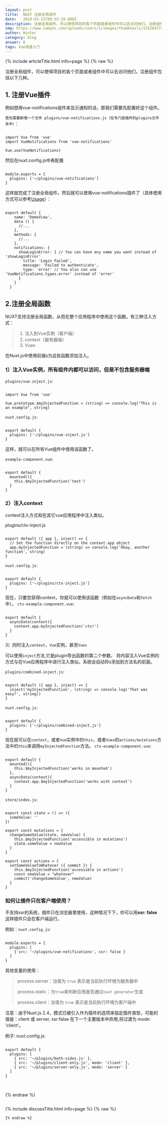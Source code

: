 ```yaml
---
layout: post
title:  NUXT 注册全局组件
date:   2019-03-15T09:55:39.000Z
description: 注册全局组件，可以使得项目的各个页面或者组件中可以去访问他们，注册组件包括以下几种。1. 注册Vue插件例如想用vue-notifications组件来显示通知...
img: https://www.samyoc.com/uploads/users/1/images/thumbnails/1552643729214.jpg
author: Winter
category: blog
answer: 0
tags: Vue快速入门
---
```

<div class="article-root">
  <div class="article">
    {% include articleTitle.html info=page %}
    {% raw %}
    <div class="article-content"><p>注册全局组件，可以使得项目的各个页面或者组件中可以去访问他们，注册组件包括以下几种。</p>

<h2>1. 注册Vue插件</h2>

<p>例如想用vue-notifications组件来显示通知的话，那我们需要先配置好这个组件。</p>

<p><code>首先需要新增一个文件&nbsp;plugins/vue-notifications.js（在专门放插件的plugins文件夹中）</code>：</p>

<pre>
<code>
import Vue from &#39;vue&#39;
import VueNotifications from &#39;vue-notifications&#39;

Vue.use(VueNotifications)
</code></pre>

<p>然后在nuxt.config.js中再配置</p>

<pre>
<code>
module.exports = {
  plugins: [&#39;~/plugins/vue-notifications&#39;]
}
</code></pre>

<p>这样就完成了注册全局组件。然后就可以使用vue-notifications插件了（具体使用方式可以参考<a href="https://se-panfilov.github.io/vue-notifications/docs/html/usage.html" target="_blank">Usage</a>）：</p>

<pre>
<code>
export default {
    name: &#39;DemoView&#39;,
    data () {
      //...
    },
    methods: {
      //...
    },
    notifications: {
      showLoginError: { // You can have any name you want instead of &#39;showLoginError&#39;
        title: &#39;Login Failed&#39;,
        message: &#39;Failed to authenticate&#39;,
        type: &#39;error&#39; // You also can use &#39;VueNotifications.types.error&#39; instead of &#39;error&#39;
      }
    }
  }
</code></pre>

<h2>2.注册全局函数</h2>

<p>NUXT支持注册全局函数，从而在整个应用程序中使用这个函数。有三种注入方式：</p>

<blockquote>
<ol>
	<li>注入到Vue实例（客户端）</li>
	<li>context（服务器端）</li>
	<li>Vuex</li>
</ol>
</blockquote>

<p>在Nuxt.js中使用前缀<code>$</code>为这些函数添加注入。</p>

<h3>1）注入Vue实例，所有组件内都可以访问，但是<strong>不包含服务器端</strong></h3>

<p><code>plugins/vue-inject.js</code>:</p>

<pre>
<code>
import Vue from &#39;vue&#39;

Vue.prototype.$myInjectedFunction = (string) =&gt; console.log(&quot;This is an example&quot;, string)
</code></pre>

<p><code>nuxt.config.js</code>:</p>

<pre>
<code>
export default {
  plugins: [&#39;~/plugins/vue-inject.js&#39;]
}
</code></pre>

<p>这样，就可以在所有Vue组件中使用该函数了。</p>

<p><code>example-component.vue</code>:</p>

<pre>
<code>
export default {
  mounted(){
    this.$myInjectedFunction(&#39;test&#39;)
  }
}
</code></pre>

<h3>2）注入context</h3>

<p>context注入方式和在其它vue应用程序中注入类似。</p>

<p>plugins/ctx-inject.js</p>

<pre>
<code>
export default ({ app }, inject) =&gt; {
  // Set the function directly on the context.app object
  app.myInjectedFunction = (string) =&gt; console.log(&#39;Okay, another function&#39;, string)
}
</code></pre>

<p><code>nuxt.config.js</code>:</p>

<pre>
<code>
export default {
  plugins: [&#39;~/plugins/ctx-inject.js&#39;]
}
</code></pre>

<p>现在，只要您获得context，你就可以使用该函数（例如在<code>asyncData</code>和<code>fetch</code>中）。&nbsp;<code>ctx-example-component.vue</code>:</p>

<pre>
<code>
export default {
  asyncData(context){
    context.app.myInjectedFunction(&#39;ctx!&#39;)
  }
}
</code></pre>

<p>3）同时注入<code>context</code>，<code>Vue</code>实例，甚至<code>Vuex</code></p>

<p>可以使用<code>inject</code>方法,它是plugin导出函数的第二个参数。 将内容注入Vue实例的方式与在Vue应用程序中进行注入类似。系统会自动将<code>$</code>添加到方法名的前面。</p>

<p><code>plugins/combined-inject.js</code>:</p>

<pre>
<code>
export default ({ app }, inject) =&gt; {
  inject(&#39;myInjectedFunction&#39;, (string) =&gt; console.log(&#39;That was easy!&#39;, string))
}
</code></pre>

<p><code>nuxt.config.js</code>:</p>

<pre>
<code>
export default {
  plugins: [&#39;~/plugins/combined-inject.js&#39;]
}
</code></pre>

<p>现在就可以在<code>context</code>，或者<code>Vue</code>实例中的<code>this</code>，或者<code>Vuex</code>的<code>actions/mutations</code>方法中的<code>this</code>来调用<code>myInjectedFunction</code>方法。&nbsp;<code>ctx-example-component.vue</code>:</p>

<pre>
<code>
export default {
  mounted(){
    this.$myInjectedFunction(&#39;works in mounted&#39;)
  },
  asyncData(context){
    context.app.$myInjectedFunction(&#39;works with context&#39;)
  }
}
</code></pre>

<p><code>store/index.js</code>:</p>

<pre>
<code>
export const state = () =&gt; ({
  someValue: &#39;&#39;
})

export const mutations = {
  changeSomeValue(state, newValue) {
    this.$myInjectedFunction(&#39;accessible in mutations&#39;)
    state.someValue = newValue
  }
}

export const actions = {
  setSomeValueToWhatever ({ commit }) {
    this.$myInjectedFunction(&#39;accessible in actions&#39;)
    const newValue = &quot;whatever&quot;
    commit(&#39;changeSomeValue&#39;, newValue)
  }
}
</code></pre>

<h3>如何让插件只在客户端使用？</h3>

<p>不支持ssr的系统，插件只在浏览器里使用，这种情况下下，你可以用<strong>ssr: false </strong>这样插件只会在客户端运行。</p>

<p>例如：<code>nuxt.config.js</code>:</p>

<pre>
<code>
module.exports = {
  plugins: [
    { src: &#39;~/plugins/vue-notifications&#39;, ssr: false }
  ]
}
</code></pre>

<p>其他变量的使用：</p>

<blockquote>
<p>process.server：当值为&nbsp;<code>true</code>&nbsp;表示是当前执行环境为服务器中</p>

<p>process.static：为<code>true</code>来判断应用是否通过<code>nuxt generator</code>生成</p>

<p>process.client：当值为&nbsp;<code>true</code>&nbsp;表示是当前执行环境为客户端中</p>
</blockquote>

<p>注意：由于Nuxt.js 2.4，模式已被引入作为插件的选项来指定插件类型，可能的值是：client 或 server, ssr:false 在下一个主要版本中弃用,将过渡为 mode: &#39;client&#39;。</p>

<p>例子:&nbsp;nuxt.config.js:</p>

<pre>
<code>
export default {
  plugins: [
    { src: &#39;~/plugins/both-sides.js&#39; },
    { src: &#39;~/plugins/client-only.js&#39;, mode: &#39;client&#39; },
    { src: &#39;~/plugins/server-only.js&#39;, mode: &#39;server&#39; }
  ]
}
</code></pre>

<p>&nbsp;</p>
</div>
    {% endraw %}
  </div>
  <p style="height: 0;width:0;overflow: hidden;"> 第115篇《NUXT 注册全局组件》来自Winter(https://github.com/aiyld/aiyld.github.io)的站点</p>
  <div class="discuss-wrapper">
    {% include discussTitle.html info=page %}
    {% raw %}
    
    {% endraw %}
  </div>
<div>
